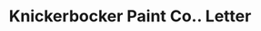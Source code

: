 ---
doi: 10.7916/D8T73VGN
date_other: '1917'
date_other_textual: '1917'
form: correspondence
genre:
- Letters (correspondence)
name:
- Knickerbocker Paint Co.
object_in_context_url: https://biggert.cul.columbia.edu/items/view/ave_biggert_01043
subject_hierarchical_geographic:
- New York, New York, United States
subject_name:
- Knickerbocker Paint Co.
title: Knickerbocker Paint Co.. Letter
sort_title: Knickerbocker Paint Co.. Letter
call_number: ave_biggert_01043
coordinates:
- 40.71277777777778,-74.00583333333333
pid: ave_biggert_01043
identifiers: ave_biggert_01043
thumbnail: https://derivativo-2.library.columbia.edu/iiif/2/ldpd:344489/full/!256,256/0/native.jpg
permalink: /biggert/ave_biggert_01043/
layout: iiif-image-page
---